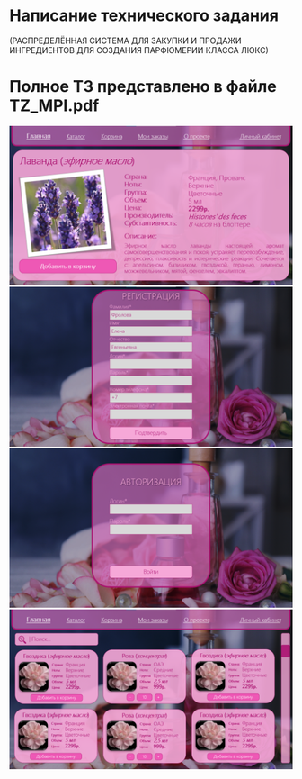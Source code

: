 # Написание технического задания
(РАСПРЕДЕЛЁННАЯ СИСТЕМА ДЛЯ ЗАКУПКИ И ПРОДАЖИ ИНГРЕДИЕНТОВ ДЛЯ СОЗДАНИЯ ПАРФЮМЕРИИ КЛАССА ЛЮКС)
# Полное ТЗ представлено в файле TZ_MPI.pdf

![](int1.png)
![](int2.png)
![](int3.png)
![](int4.png)

